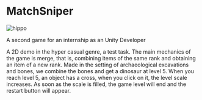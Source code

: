 # MatchSniper
![hippo](https://im2.ezgif.com/tmp/ezgif-2-dc09b91bae.gif)

A second game for an internship as an Unity Developer

A 2D demo in the hyper casual genre, a test task. The main mechanics of the game is merge, that is, combining items of the same rank and obtaining an item of a new rank. Made in the setting of archaeological excavations and bones, we combine the bones and get a dinosaur at level 5. When you reach level 5, an object has a cross, when you click on it, the level scale increases. As soon as the scale is filled, the game level will end and the restart button will appear.
